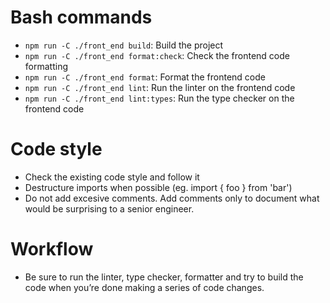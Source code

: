 # Bash commands
- `npm run -C ./front_end build`: Build the project
- `npm run -C ./front_end format:check`: Check the frontend code formatting
- `npm run -C ./front_end format`: Format the frontend code
- `npm run -C ./front_end lint`: Run the linter on the frontend code
- `npm run -C ./front_end lint:types`: Run the type checker on the frontend code


# Code style
- Check the existing code style and follow it
- Destructure imports when possible (eg. import { foo } from 'bar')
- Do not add excesive comments. Add comments only to document what would be surprising to a senior engineer.

# Workflow
- Be sure to run the linter, type checker, formatter and try to build the code when you’re done making a series of code changes.